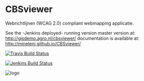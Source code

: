 # CBSviewer

Webrichtlijnen (WCAG 2.0) compliant webmapping applicatie.

See the -Jenkins deployed- running version master version at: http://gisdemo.agro.nl/cbsviewer/ 
documentation is available at: http://mineleni.github.io/CBSviewer/

[![Travis Build Status](https://travis-ci.org/MinELenI/CBSviewer.png?branch=master)](https://travis-ci.org/MinELenI/CBSviewer)

[![Jenkins Build Status](http://gisdemo.agro.nl/jenkins/job/CBS-viewer/badge/icon)](http://gisdemo.agro.nl/jenkins/job/CBS-viewer/)

![logo](http://staff.washington.edu/tft/a11ylogo/images/a11ylogo150.png)

